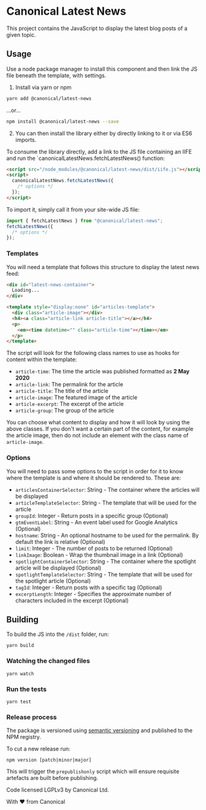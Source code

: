 # Canonical Latest News

This project contains the JavaScript to display the latest blog posts of a given topic.

## Usage

Use a node package manager to install this component and then link the JS file beneath the template, with settings.

1. Install via yarn or npm

```bash
yarn add @canonical/latest-news
```

...or...

```bash
npm install @canonical/latest-news --save
```

2. You can then install the library either by directly linking to it or via ES6 imports.

To consume the library directly, add a link to the JS file containing an IIFE and run the `canonicalLatestNews.fetchLatestNews() function:

```html
<script src="/node_modules/@canonical/latest-news/dist/iife.js"></script>
<script>
  canonicalLatestNews.fetchLatestNews({
    /* options */
  });
</script>
```

To import it, simply call it from your site-wide JS file:

```javascript
import { fetchLatestNews } from "@canonical/latest-news";
fetchLatestNews({
  /* options */
});
```

### Templates

You will need a template that follows this structure to display the latest news feed:

```html
<div id="latest-news-container">
  Loading...
</div>

<template style="display:none" id="articles-template">
  <div class="article-image"></div>
  <h4><a class="article-link article-title"></a></h4>
  <p>
    <em><time datetime="" class="article-time"></time></em>
  </p>
</template>
```

The script will look for the following class names to use as hooks for content within the template:

- `article-time`: The time the article was published formatted as **2 May 2020**
- `article-link`: The permalink for the article
- `article-title`: The title of the article
- `article-image`: The featured image of the article
- `article-excerpt`: The excerpt of the article
- `article-group`: The group of the article


You can choose what content to display and how it will look by using the above classes. If you don't want a certain part of the content, for example the article image, then do not include an element with the class name of `article-image`.

### Options

You will need to pass some options to the script in order for it to know where the template is and where it should be rendered to. These are:

- `articlesContainerSelector`: String - The container where the articles will be displayed
- `articleTemplateSelector`: String - The template that will be used for the article
- `groupId`: Integer - Return posts in a specific group (Optional)
- `gtmEventLabel`: String - An event label used for Google Analytics (Optional)
- `hostname`: String - An optional hostname to be used for the permalink. By default the link is relative (Optional)
- `limit`: Integer - The number of posts to be returned (Optional)
- `linkImage`: Boolean - Wrap the thumbnail image in a link (Optional)
- `spotlightContainerSelector`: String - The container where the spotlight article will be displayed (Optional)
- `spotlightTemplateSelector`: String - The template that will be used for the spotlight article (Optional)
- `tagId`: Integer - Return posts with a specific tag (Optional)
- `excerptLength`: Integer - Specifies the approximate number of characters included in the excerpt (Optional)

## Building

To build the JS into the `/dist` folder, run:

```
yarn build
```

### Watching the changed files

```
yarn watch
```

### Run the tests

```
yarn test
```

### Release process

The package is versioned using [semantic versioning](https://semver.org/) and published to the NPM registry.

To cut a new release run:

```
npm version [patch|minor|major]
```

This will trigger the `prepublishonly` script which will ensure requisite artefacts are built before publishing.

Code licensed LGPLv3 by Canonical Ltd.

With ♥ from Canonical
